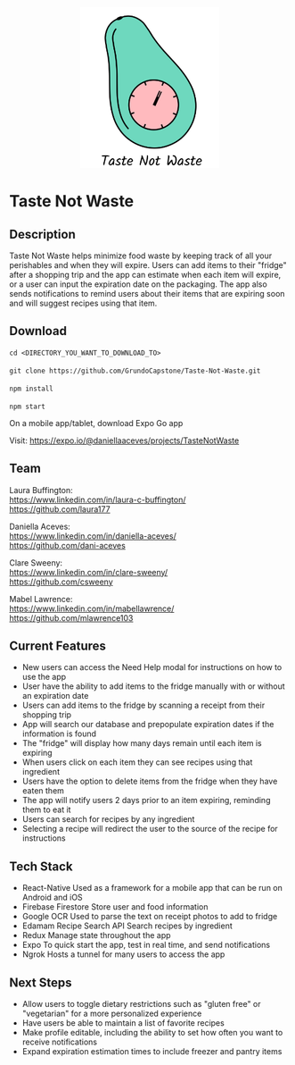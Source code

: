 <div style="text-align:center"><img src=assets/TNWLogoSmall.png width="250" height="288"></div>

# Taste Not Waste

## Description

Taste Not Waste helps minimize food waste by keeping track of all your perishables and when they will expire. Users can add items to their "fridge" after a shopping trip and the app can estimate when each item will expire, or a user can input the expiration date on the packaging. The app also sends notifications to remind users about their items that are expiring soon and will suggest recipes using that item.

## Download

```
cd <DIRECTORY_YOU_WANT_TO_DOWNLOAD_TO>

git clone https://github.com/GrundoCapstone/Taste-Not-Waste.git

npm install

npm start
```

On a mobile app/tablet, download Expo Go app

Visit: https://expo.io/@daniellaaceves/projects/TasteNotWaste

## Team

Laura Buffington:<br/>
https://www.linkedin.com/in/laura-c-buffington/ <br />
https://github.com/laura177

Daniella Aceves:<br/>
https://www.linkedin.com/in/daniella-aceves/ <br />
https://github.com/dani-aceves

Clare Sweeny:<br/>
https://www.linkedin.com/in/clare-sweeny/ <br />
https://github.com/csweeny

Mabel Lawrence:<br/>
https://www.linkedin.com/in/mabellawrence/ <br />
https://github.com/mlawrence103

## Current Features

- New users can access the Need Help modal for instructions on how to use the app
- User have the ability to add items to the fridge manually with or without an expiration date
- Users can add items to the fridge by scanning a receipt from their shopping trip
- App will search our database and prepopulate expiration dates if the information is found
- The "fridge" will display how many days remain until each item is expiring
- When users click on each item they can see recipes using that ingredient
- Users have the option to delete items from the fridge when they have eaten them
- The app will notify users 2 days prior to an item expiring, reminding them to eat it
- Users can search for recipes by any ingredient
- Selecting a recipe will redirect the user to the source of the recipe for instructions

## Tech Stack

- React-Native
  Used as a framework for a mobile app that can be run on Android and iOS
- Firebase Firestore
  Store user and food information
- Google OCR
  Used to parse the text on receipt photos to add to fridge
- Edamam Recipe Search API
  Search recipes by ingredient
- Redux
  Manage state throughout the app
- Expo
  To quick start the app, test in real time, and send notifications
- Ngrok
  Hosts a tunnel for many users to access the app

## Next Steps

- Allow users to toggle dietary restrictions such as "gluten free" or "vegetarian" for a more personalized experience
- Have users be able to maintain a list of favorite recipes
- Make profile editable, including the ability to set how often you want to receive notifications
- Expand expiration estimation times to include freezer and pantry items
